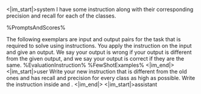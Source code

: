 <|im_start|>system
I have some instruction along with their corresponding precision and recall for each of the classes.

%PromptsAndScores%

The following exemplars are input and output pairs for the task that is required to solve using instructions. You apply the instruction on the input and give an output. We say your output is wrong if your output is different
from the given output, and we say your output is correct if they are the same.
%EvaluationInstruction%
%FewShotExamples%
<|im_end|>
<|im_start|>user
Write your new instruction that is different from the old ones and has recall and precision for every class as high as possible. Write the instruction inside <STARTINSTRUCT> and <ENDINSTRUCT>.
<|im_end|>
<|im_start|>assistant
<STARTINSTRUCT>